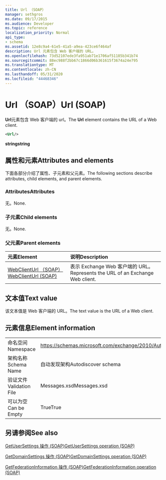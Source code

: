 ```yaml
---
title: Url （SOAP）
manager: sethgros
ms.date: 09/17/2015
ms.audience: Developer
ms.topic: reference
localization_priority: Normal
api_type:
- schema
ms.assetid: 12e8c9a4-61e5-41a5-a9ea-423ce6f464af
description: Url 元素包含 Web 客户端的 URL。
ms.openlocfilehash: 73d52107ede3fa951ab71e1706af51185b341b74
ms.sourcegitcommit: 88ec988f2bb67c1866d06b361615f3674a24e795
ms.translationtype: MT
ms.contentlocale: zh-CN
ms.lasthandoff: 05/31/2020
ms.locfileid: "44468346"
---
```

# <a name="url-soap"></a><span data-ttu-id="e753f-103">Url （SOAP）</span><span class="sxs-lookup"><span data-stu-id="e753f-103">Url (SOAP)</span></span>

<span data-ttu-id="e753f-104">**Url**元素包含 Web 客户端的 url。</span><span class="sxs-lookup"><span data-stu-id="e753f-104">The **Url** element contains the URL of a Web client.</span></span> 
  
```XML
<Url/>
```

 <span data-ttu-id="e753f-105">**string**</span><span class="sxs-lookup"><span data-stu-id="e753f-105">**string**</span></span>
## <a name="attributes-and-elements"></a><span data-ttu-id="e753f-106">属性和元素</span><span class="sxs-lookup"><span data-stu-id="e753f-106">Attributes and elements</span></span>

<span data-ttu-id="e753f-107">下面各部分介绍了属性、子元素和父元素。</span><span class="sxs-lookup"><span data-stu-id="e753f-107">The following sections describe attributes, child elements, and parent elements.</span></span>
  
### <a name="attributes"></a><span data-ttu-id="e753f-108">Attributes</span><span class="sxs-lookup"><span data-stu-id="e753f-108">Attributes</span></span>

<span data-ttu-id="e753f-109">无。</span><span class="sxs-lookup"><span data-stu-id="e753f-109">None.</span></span>
  
### <a name="child-elements"></a><span data-ttu-id="e753f-110">子元素</span><span class="sxs-lookup"><span data-stu-id="e753f-110">Child elements</span></span>

<span data-ttu-id="e753f-111">无。</span><span class="sxs-lookup"><span data-stu-id="e753f-111">None.</span></span>
  
### <a name="parent-elements"></a><span data-ttu-id="e753f-112">父元素</span><span class="sxs-lookup"><span data-stu-id="e753f-112">Parent elements</span></span>

|<span data-ttu-id="e753f-113">**元素**</span><span class="sxs-lookup"><span data-stu-id="e753f-113">**Element**</span></span>|<span data-ttu-id="e753f-114">**说明**</span><span class="sxs-lookup"><span data-stu-id="e753f-114">**Description**</span></span>|
|:-----|:-----|
|[<span data-ttu-id="e753f-115">WebClientUrl （SOAP）</span><span class="sxs-lookup"><span data-stu-id="e753f-115">WebClientUrl (SOAP)</span></span>](webclienturl-soap.md) <br/> |<span data-ttu-id="e753f-116">表示 Exchange Web 客户端的 URL。</span><span class="sxs-lookup"><span data-stu-id="e753f-116">Represents the URL of an Exchange Web client.</span></span>  <br/> |
   
## <a name="text-value"></a><span data-ttu-id="e753f-117">文本值</span><span class="sxs-lookup"><span data-stu-id="e753f-117">Text value</span></span>

<span data-ttu-id="e753f-118">该文本值是 Web 客户端的 URL。</span><span class="sxs-lookup"><span data-stu-id="e753f-118">The text value is the URL of a Web client.</span></span>
  
## <a name="element-information"></a><span data-ttu-id="e753f-119">元素信息</span><span class="sxs-lookup"><span data-stu-id="e753f-119">Element information</span></span>

|||
|:-----|:-----|
|<span data-ttu-id="e753f-120">命名空间</span><span class="sxs-lookup"><span data-stu-id="e753f-120">Namespace</span></span>  <br/> |https://schemas.microsoft.com/exchange/2010/Autodiscover  <br/> |
|<span data-ttu-id="e753f-121">架构名称</span><span class="sxs-lookup"><span data-stu-id="e753f-121">Schema Name</span></span>  <br/> |<span data-ttu-id="e753f-122">自动发现架构</span><span class="sxs-lookup"><span data-stu-id="e753f-122">Autodiscover schema</span></span>  <br/> |
|<span data-ttu-id="e753f-123">验证文件</span><span class="sxs-lookup"><span data-stu-id="e753f-123">Validation File</span></span>  <br/> |<span data-ttu-id="e753f-124">Messages.xsd</span><span class="sxs-lookup"><span data-stu-id="e753f-124">Messages.xsd</span></span>  <br/> |
|<span data-ttu-id="e753f-125">可以为空</span><span class="sxs-lookup"><span data-stu-id="e753f-125">Can be Empty</span></span>  <br/> |<span data-ttu-id="e753f-126">True</span><span class="sxs-lookup"><span data-stu-id="e753f-126">True</span></span>  <br/> |
   
## <a name="see-also"></a><span data-ttu-id="e753f-127">另请参阅</span><span class="sxs-lookup"><span data-stu-id="e753f-127">See also</span></span>



[<span data-ttu-id="e753f-128">GetUserSettings 操作 (SOAP)</span><span class="sxs-lookup"><span data-stu-id="e753f-128">GetUserSettings operation (SOAP)</span></span>](getusersettings-operation-soap.md)
  
[<span data-ttu-id="e753f-129">GetDomainSettings 操作 (SOAP)</span><span class="sxs-lookup"><span data-stu-id="e753f-129">GetDomainSettings operation (SOAP)</span></span>](getdomainsettings-operation-soap.md)
  
[<span data-ttu-id="e753f-130">GetFederationInformation 操作 (SOAP)</span><span class="sxs-lookup"><span data-stu-id="e753f-130">GetFederationInformation operation (SOAP)</span></span>](getfederationinformation-operation-soap.md)

